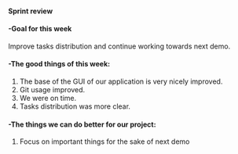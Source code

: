 #### **Sprint review**

#### -Goal for this week
Improve tasks distribution and continue working towards next demo.

#### -The good things of this week:
1) The base of the GUI of our application is very nicely improved.
2) Git usage improved.
3) We were on time.
4) Tasks distribution was more clear.


#### -The things we can do better for our project:
1) Focus on important things for the sake of next demo 
